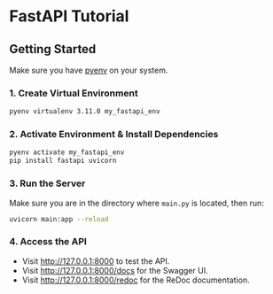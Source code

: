 # FastAPI Tutorial

## Getting Started

Make sure you have [pyenv](https://github.com/pyenv/pyenv) on your system.

### 1. Create Virtual Environment

```sh
pyenv virtualenv 3.11.0 my_fastapi_env
```

### 2. Activate Environment & Install Dependencies

```sh
pyenv activate my_fastapi_env
pip install fastapi uvicorn
```

### 3. Run the Server

Make sure you are in the directory where `main.py` is located, then run:

```sh
uvicorn main:app --reload
```

### 4. Access the API

- Visit http://127.0.0.1:8000 to test the API.
- Visit http://127.0.0.1:8000/docs for the Swagger UI.
- Visit http://127.0.0.1:8000/redoc for the ReDoc documentation.
